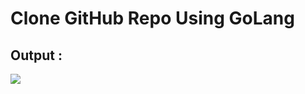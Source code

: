 # Clone GitHub Repo Using GoLang


## Output : 

<img src="https://github.com/Harsh971/GoLang-Codes/blob/main/Clone%20GitHub%20Repo/image1.png">
